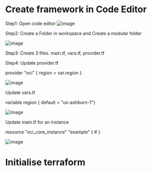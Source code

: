 # Create framework in Code Editor

Step1: Open code editor
![image](https://github.com/user-attachments/assets/0490c83f-0d00-49bd-bbf6-082c681aaa8b)

Step2: Create a Folder in workspace and Create a modular folder

![image](https://github.com/user-attachments/assets/c1b4a144-108d-4193-b947-a45e6c42cf54)

Step3: Create 3 files.
main.tf, vars.tf, provider.tf

Step4: Update provider.tf

provider "oci" {
  region = var.region
}

![image](https://github.com/user-attachments/assets/e98b84b7-d7b2-41f5-8549-e72acf999f8f)

Update vars.tf

variable region { default = "us-ashburn-1"}

![image](https://github.com/user-attachments/assets/13aca0f7-321a-4391-a4d1-56c1dbf85a6f)

Update main.tf for an instance

resource "oci_core_instance" "example" {
    #
}

![image](https://github.com/user-attachments/assets/3fed34a9-bb23-43dd-9fcc-0e188af402d0)

# Initialise terraform





